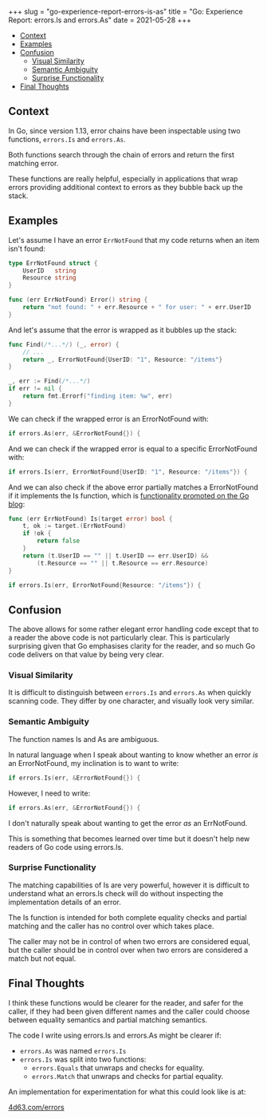 +++
slug = "go-experience-report-errors-is-as"
title = "Go: Experience Report: errors.Is and errors.As"
date = 2021-05-28
+++

* [Context](#context)
* [Examples](#examples)
* [Confusion](#confusion)
    * [Visual Similarity](#visual-similarity)
    * [Semantic Ambiguity](#semantic-ambiguity)
    * [Surprise Functionality](#surprise-functionality)
* [Final Thoughts](#final-thoughts)

## Context

In Go, since version 1.13, error chains have been inspectable using two
functions, `errors.Is` and `errors.As`.

Both functions search through the chain of errors and return the first matching
error.

These functions are really helpful, especially in applications that wrap errors providing additional context to errors as they bubble back up the stack.

## Examples

Let's assume I have an error `ErrNotFound` that my code returns when an item isn't found:

```go
type ErrNotFound struct {
	UserID   string
	Resource string
}

func (err ErrNotFound) Error() string {
	return "not found: " + err.Resource + " for user: " + err.UserID
}
```

And let's assume that the error is wrapped as it bubbles up the stack:

```go
func Find(/*...*/) (_, error) {
	// ...
	return _, ErrorNotFound{UserID: "1", Resource: "/items"}
}
```

```go
_, err := Find(/*...*/)
if err != nil {
	return fmt.Errorf("finding item: %w", err)
}
```

We can check if the wrapped error is an ErrorNotFound with:

```go
if errors.As(err, &ErrorNotFound{}) {
```

And we can check if the wrapped error is equal to a specific ErrorNotFound with:

```go
if errors.Is(err, ErrorNotFound{UserID: "1", Resource: "/items"}) {
```

And we can also check if the above error partially matches a ErrorNotFound if it
implements the Is function, which is [functionality promoted on the Go
blog](https://blog.golang.org/go1.13-errors#TOC_4.):

```go
func (err ErrNotFound) Is(target error) bool {
	t, ok := target.(ErrNotFound)
	if !ok {
		return false
	}
	return (t.UserID == "" || t.UserID == err.UserID) &&
		(t.Resource == "" || t.Resource == err.Resource)
}
```

```go
if errors.Is(err, ErrorNotFound{Resource: "/items"}) {
```

## Confusion

The above allows for some rather elegant error handling code except that to a
reader the above code is not particularly clear. This is particularly surprising
given that Go emphasises clarity for the reader, and so much Go code delivers on
that value by being very clear.

### Visual Similarity

It is difficult to distinguish between `errors.Is` and `errors.As` when quickly
scanning code. They differ by one character, and visually look very similar. 

### Semantic Ambiguity

The function names Is and As are ambiguous.

In natural language when I speak about wanting to know whether an error _is_ an
ErrorNotFound, my inclination is to want to write:

```go
if errors.Is(err, &ErrorNotFound{}) {
```

However, I need to write:
```go
if errors.As(err, &ErrorNotFound{}) {
```

I don't naturally speak about wanting to get the error _as_ an ErrNotFound.

This is something that becomes learned over time but it doesn't help new readers
of Go code using errors.Is.

### Surprise Functionality

The matching capabilities of Is are very powerful, however it is difficult to
understand what an errors.Is check will do without inspecting the implementation
details of an error.

The Is function is intended for both complete equality checks and partial
matching and the caller has no control over which takes place.

The caller may not be in control of when two errors are considered equal, but
the caller should be in control over when two errors are considered a match but
not equal.

## Final Thoughts

I think these functions would be clearer for the reader, and safer for the caller, if they had been given different names and the caller could choose between equality semantics and partial matching semantics.

The code I write using errors.Is and errors.As might be clearer if:

- `errors.As` was named `errors.Is`
- `errors.Is` was split into two functions:
  - `errors.Equals` that unwraps and checks for equality.
  - `errors.Match` that unwraps and checks for partial equality.

An implementation for experimentation for what this could look like is at:

[4d63.com/errors](https://4d63.com/errors)

